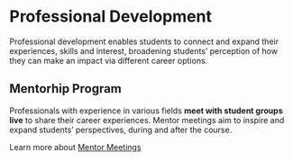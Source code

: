 # Professional Development

Professional development enables students to connect and expand their experiences, skills and interest, broadening students’ perception of how they can make an impact via different career options. 


## Mentorhip Program

Professionals with experience in various fields **meet with student groups live** to share their career experiences. Mentor meetings aim to inspire and expand students’ perspectives, during and after the course.

Learn more about [Mentor Meetings](mentorship_program.md)

